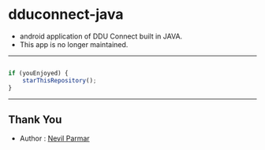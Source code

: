 # dduconnect-java
- android application of DDU Connect built in JAVA.
- This app is no longer maintained.
---------

```javascript

if (youEnjoyed) {
    starThisRepository();
}

```

-----------

## Thank You
- Author : [Nevil Parmar](https://nevilparmar.me)
